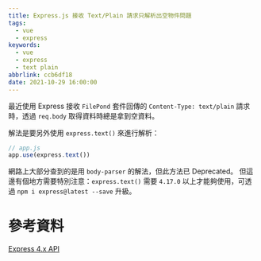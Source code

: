 ```yaml
---
title: Express.js 接收 Text/Plain 請求只解析出空物件問題
tags:
  - vue
  - express
keywords:
  - vue
  - express
  - text plain
abbrlink: ccb6df18
date: 2021-10-29 16:00:00
---
```


最近使用 Express 接收 `FilePond` 套件回傳的 `Content-Type: text/plain` 請求時，透過 `req.body` 取得資料時總是拿到空資料。

解法是要另外使用 `express.text()` 來進行解析：

<!--more-->

```javascript
// app.js
app.use(express.text())
```

網路上大部分查到的是用 `body-parser` 的解法，但此方法已 Deprecated。
但這邊有個地方需要特別注意：`express.text()` 需要 `4.17.0` 以上才能夠使用，可透過 `npm i express@latest --save` 升級。

# 參考資料

[Express 4.x API](https://expressjs.com/en/4x/api.html#express.text)
